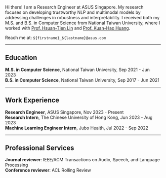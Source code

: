 Hi there! I am a Research Engineer at ASUS Singapore. My research focuses on developing trustworthy NLP and multimodal models by addressing challenges in robustness and interpretability.
I received both my M.S. and B.S. in Computer Science from National Taiwan University, where I worked with [Prof. Hsuan-Tien Lin](https://www.csie.ntu.edu.tw/~htlin/) and [Prof. Kuan-Hao Huang](https://khhuang.me).

Reach me at: `${firstname}_${lastname}@asus.com`

---

<!-- News
---

<div style="text-align: left; height: 50px; overflow-y: scroll; scrollbar-width: thin;">

<b> Mar 2025: </b> I will be starting my PhD at the [FLAIR Lab](https://khhuang.me/group.html), Texas A&M University this fall! <br>

</div>

--- -->

Education
---
<div style="text-align: left">
<b>M.S. in Computer Science</b>, National Taiwan University, Sep 2021 - Jun 2023 <br>
<b>B.S. in Computer Science</b>, National Taiwan University, Sep 2017 - Jun 2021
</div>

---

Work Experience
---
<div style="text-align: left">

<b>Research Engineer</b>, ASUS Singapore, Nov 2023 - Present <br>
<b>Research Intern</b>, The Chinese University of Hong Kong, Jun 2023 - Aug 2023 <br>
<b>Machine Learning Engineer Intern</b>, Jubo Health, Jul 2022 - Sep 2022

</div>

---

Professional Services
---
<div style="text-align: left">
<b>Journal reviewer</b>: IEEE/ACM Transactions on Audio, Speech, and Language Processing <br>
<b>Conference reviewer</b>: ACL Rolling Review
</div>
